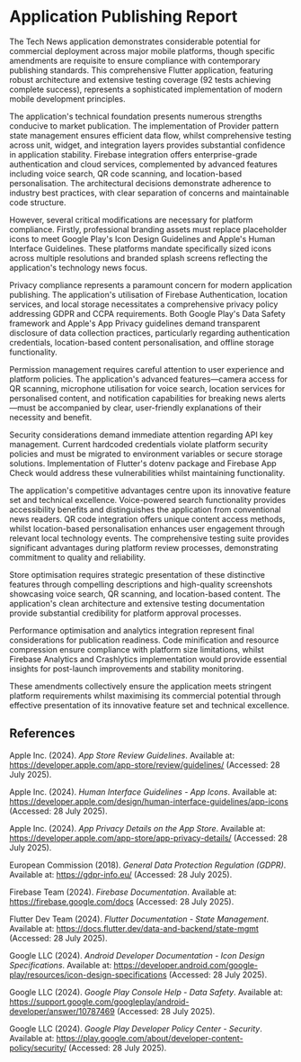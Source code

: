# Application Publishing Report

The Tech News application demonstrates considerable potential for commercial deployment across major mobile platforms, though specific amendments are requisite to ensure compliance with contemporary publishing standards. This comprehensive Flutter application, featuring robust architecture and extensive testing coverage (92 tests achieving complete success), represents a sophisticated implementation of modern mobile development principles.

The application's technical foundation presents numerous strengths conducive to market publication. The implementation of Provider pattern state management ensures efficient data flow, whilst comprehensive testing across unit, widget, and integration layers provides substantial confidence in application stability. Firebase integration offers enterprise-grade authentication and cloud services, complemented by advanced features including voice search, QR code scanning, and location-based personalisation. The architectural decisions demonstrate adherence to industry best practices, with clear separation of concerns and maintainable code structure.

However, several critical modifications are necessary for platform compliance. Firstly, professional branding assets must replace placeholder icons to meet Google Play's Icon Design Guidelines and Apple's Human Interface Guidelines. These platforms mandate specifically sized icons across multiple resolutions and branded splash screens reflecting the application's technology news focus.

Privacy compliance represents a paramount concern for modern application publishing. The application's utilisation of Firebase Authentication, location services, and local storage necessitates a comprehensive privacy policy addressing GDPR and CCPA requirements. Both Google Play's Data Safety framework and Apple's App Privacy guidelines demand transparent disclosure of data collection practices, particularly regarding authentication credentials, location-based content personalisation, and offline storage functionality.

Permission management requires careful attention to user experience and platform policies. The application's advanced features—camera access for QR scanning, microphone utilisation for voice search, location services for personalised content, and notification capabilities for breaking news alerts—must be accompanied by clear, user-friendly explanations of their necessity and benefit.

Security considerations demand immediate attention regarding API key management. Current hardcoded credentials violate platform security policies and must be migrated to environment variables or secure storage solutions. Implementation of Flutter's dotenv package and Firebase App Check would address these vulnerabilities whilst maintaining functionality.

The application's competitive advantages centre upon its innovative feature set and technical excellence. Voice-powered search functionality provides accessibility benefits and distinguishes the application from conventional news readers. QR code integration offers unique content access methods, whilst location-based personalisation enhances user engagement through relevant local technology events. The comprehensive testing suite provides significant advantages during platform review processes, demonstrating commitment to quality and reliability.

Store optimisation requires strategic presentation of these distinctive features through compelling descriptions and high-quality screenshots showcasing voice search, QR scanning, and location-based content. The application's clean architecture and extensive testing documentation provide substantial credibility for platform approval processes.

Performance optimisation and analytics integration represent final considerations for publication readiness. Code minification and resource compression ensure compliance with platform size limitations, whilst Firebase Analytics and Crashlytics implementation would provide essential insights for post-launch improvements and stability monitoring.

These amendments collectively ensure the application meets stringent platform requirements whilst maximising its commercial potential through effective presentation of its innovative feature set and technical excellence.

## References

Apple Inc. (2024). *App Store Review Guidelines*. Available at: https://developer.apple.com/app-store/review/guidelines/ (Accessed: 28 July 2025).

Apple Inc. (2024). *Human Interface Guidelines - App Icons*. Available at: https://developer.apple.com/design/human-interface-guidelines/app-icons (Accessed: 28 July 2025).

Apple Inc. (2024). *App Privacy Details on the App Store*. Available at: https://developer.apple.com/app-store/app-privacy-details/ (Accessed: 28 July 2025).

European Commission (2018). *General Data Protection Regulation (GDPR)*. Available at: https://gdpr-info.eu/ (Accessed: 28 July 2025).

Firebase Team (2024). *Firebase Documentation*. Available at: https://firebase.google.com/docs (Accessed: 28 July 2025).

Flutter Dev Team (2024). *Flutter Documentation - State Management*. Available at: https://docs.flutter.dev/data-and-backend/state-mgmt (Accessed: 28 July 2025).

Google LLC (2024). *Android Developer Documentation - Icon Design Specifications*. Available at: https://developer.android.com/google-play/resources/icon-design-specifications (Accessed: 28 July 2025).

Google LLC (2024). *Google Play Console Help - Data Safety*. Available at: https://support.google.com/googleplay/android-developer/answer/10787469 (Accessed: 28 July 2025).

Google LLC (2024). *Google Play Developer Policy Center - Security*. Available at: https://play.google.com/about/developer-content-policy/security/ (Accessed: 28 July 2025).

